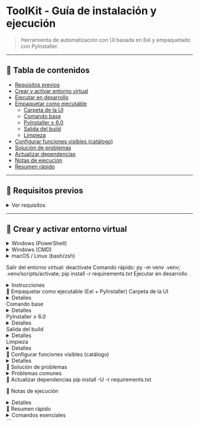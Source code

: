 # ToolKit - Guía de instalación y ejecución

> Herramienta de automatización con UI basada en Eel y empaquetado con PyInstaller.

---

## 📌 Tabla de contenidos

- [Requisitos previos](#-requisitos-previos)
- [Crear y activar entorno virtual](#-crear-y-activar-entorno-virtual)
- [Ejecutar en desarrollo](#-ejecutar-en-desarrollo)
- [Empaquetar como ejecutable](#-empaquetar-como-ejecutable-eel--pyinstaller)
  - [Carpeta de la UI](#carpeta-de-la-ui)
  - [Comando base](#comando-base)
  - [PyInstaller ≥ 6.0](#pyinstaller--60)
  - [Salida del build](#salida-del-build)
  - [Limpieza](#limpieza)
- [Configurar funciones visibles (catálogo)](#-configurar-funciones-visibles-catálogo)
- [Solución de problemas](#-solución-de-problemas)
- [Actualizar dependencias](#-actualizar-dependencias)
- [Notas de ejecución](#-notas-de-ejecución)
- [Resumen rápido](#-resumen-rápido)

---

## 🔹 Requisitos previos

<details>
<summary>Ver requisitos</summary>

- **Python 3.10+** (recomendado 3.11)  
- **pip** actualizado  
- Sistemas soportados: Windows / macOS / Linux  
- *(Opcional)* Google Chrome si usarás el módulo de navegador; Selenium Manager gestiona el driver automáticamente

</details>

---

## 🔹 Crear y activar entorno virtual

<details>
<summary>Windows (PowerShell)</summary>

```powershell
py -m venv .venv
.venv\Scripts\Activate.ps1
python -m pip install --upgrade pip
pip install -r requirements.txt
```
---
</details> 
<details> <summary>Windows (CMD)</summary>
    py -m venv .venv
    .venv\Scripts\activate.bat
    python -m pip install --upgrade pip
    pip install -r requirements.txt
</details> 
<details> <summary>macOS / Linux (bash/zsh)</summary>
    python3 -m venv .venv
    source .venv/bin/activate
    python -m pip install --upgrade pip
    pip install -r requirements.txt
</details>

Salir del entorno virtual: 
deactivate
Comando rápido:
py -m venv .venv; .venv/scripts/activate; pip install -r requirements.txt
Ejecutar en desarrollo
<details> <summary>Instrucciones</summary>

Con el entorno virtual activado:

python index.py


Levanta la UI (vistas/servicio.html) mediante Eel

La consola integrada permite ejecutar flujos y ver logs

Cambios en JS/CSS se reflejan automáticamente al recargar

</details>
🔹 Empaquetar como ejecutable (Eel + PyInstaller)
Carpeta de la UI
<details> <summary>Detalles</summary>

El segundo argumento de Eel debe apuntar a la carpeta raíz de la UI estática.
En este proyecto: vistas

</details>
Comando base
<details> <summary>Detalles</summary>
python -m eel index.py vistas -n ToolKit --copy-metadata pikepdf --collect-data docxcompose --noconsole


index.py → script principal

vistas → carpeta con HTML/CSS/JS

-n ToolKit → nombre del ejecutable (personalizable)

--copy-metadata pikepdf → incluye metadatos de pikepdf

--collect-data docxcompose → incluye datos de docxcompose

--noconsole → oculta la consola (quítalo para depurar)

</details>
PyInstaller ≥ 6.0
<details> <summary>Detalles</summary>

Agrega:

--contents-directory .


Comando completo:

python -m eel index.py vistas -n ToolKit --copy-metadata pikepdf --collect-data docxcompose --noconsole --contents-directory .

</details>
Salida del build
<details> <summary>Detalles</summary>

dist/ToolKit/ → ejecutable final

build/ y archivo .spec → generados durante la compilación

</details>
Limpieza
<details> <summary>Detalles</summary>
# macOS / Linux
rm -rf build dist *.spec

# Windows (PowerShell)
Remove-Item build, dist, *.spec -Recurse -Force

</details>
🔹 Configurar funciones visibles (catálogo)
<details> <summary>Detalles</summary>

Archivo: modules/config.py

ENABLED_TYPES = {
    'leer_csv', 'leer_excel', 'leer_txt', 'excel_leer_rango',
    'escribir_csv', 'escribir_excel', 'excel_crear_hoja',
    'archivo_mover', 'archivo_copiar', 'archivo_borrar',
    'carpeta_crear', 'carpeta_listar',
    'pausa', 'variable_set', 'variable_get',
    # Si queda vacío → se asume “todas habilitadas”.
}


La UI llama eel.get_enabled_types() para filtrar el catálogo

</details>
🔹 Solución de problemas
<details> <summary>Problemas comunes</summary>

UI en blanco / “eel.js not found”

Verifica que el argumento de carpeta sea vistas

Confirma que servicio.html y assets estén dentro de vistas

Selenium/Chrome falla

Asegura tener Google Chrome instalado

Actualiza Selenium: pip install -U selenium

Si persiste, instala el driver manualmente

macOS (Gatekeeper)

Primera vez: Control + clic → Abrir

Para distribución: firma/notarización

Windows (SmartScreen)

Puede advertir ejecutables no firmados; se recomienda firma digital

Ver logs en el build

Quita --noconsole para ver salida en terminal

</details>
🔹 Actualizar dependencias
pip install -U -r requirements.txt

🔹 Notas de ejecución
<details> <summary>Detalles</summary>

El backend puede emitir progreso a la UI:

eel.notify_progress({
    "stepId": "N1_listar",
    "message": "Se listaron 120 archivos",
    "level": "info",
    "preview": ["C:/carpeta/a.txt", "C:/carpeta/b.txt"]
})


La UI mostrará message en consola y, si stepId coincide con el nodo seleccionado, preview en el panel derecho

Atajos de la UI:

F → centra la vista en el nodo seleccionado

Space + arrastrar → pan

Ctrl + rueda → zoom

</details>
🔹 Resumen rápido
<details> <summary>Comandos esenciales</summary>
Crear entorno virtual e instalar dependencias
py -m venv .venv
.venv\Scripts\Activate.ps1   # (Windows PowerShell)
pip install -r requirements.txt

Desarrollo
python index.py

Empaquetar

PyInstaller < 6.0

python -m eel index.py vistas -n ToolKit --copy-metadata pikepdf --collect-data docxcompose --noconsole


PyInstaller ≥ 6.0

python -m eel index.py vistas -n ToolKit --copy-metadata pikepdf --collect-data docxcompose --noconsole --contents-directory .

</details> ```